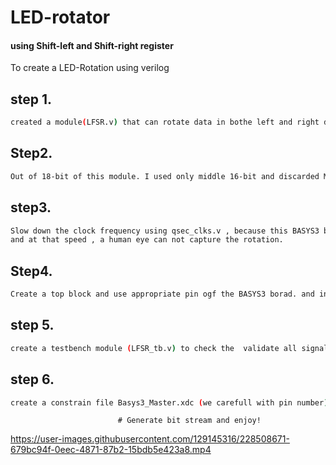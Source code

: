 # LED-rotator
#### using Shift-left and Shift-right register
To create a LED-Rotation using verilog

## step 1. 

```bash
created a module(LFSR.v) that can rotate data in bothe left and right direction based on control input.
```

## Step2. 
```bash
Out of 18-bit of this module. I used only middle 16-bit and discarded MSB and LSB.
```
## step3.
```bash
Slow down the clock frequency using qsec_clks.v , because this BASYS3 borad having very high frequency.   
and at that speed , a human eye can not capture the rotation.
```
## Step4.
```bash
Create a top block and use appropriate pin ogf the BASYS3 borad. and instantiate all nessasry module.
```
## step 5.
```bash
create a testbench module (LFSR_tb.v) to check the  validate all signal using simulation.
```
## step 6. 
```bash 
create a constrain file Basys3_Master.xdc (we carefull with pin number).
```


                            # Generate bit stream and enjoy!


https://user-images.githubusercontent.com/129145316/228508671-679bc94f-0eec-4871-87b2-15bdb5e423a8.mp4

